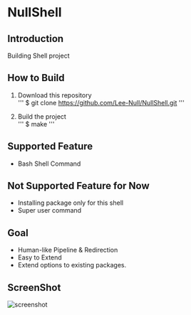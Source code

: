 # NullShell

## Introduction

Building Shell project

## How to Build

1. Download this repository  
'''
$ git clone https://github.com/Lee-Null/NullShell.git
'''

2. Build the project  
'''
$ make
'''

## Supported Feature

- Bash Shell Command

## Not Supported Feature for Now

- Installing package only for this shell
- Super user command

## Goal

- Human-like Pipeline & Redirection
- Easy to Extend
- Extend options to existing packages.

## ScreenShot
![screenshot](https://user-images.githubusercontent.com/31719872/56863466-815e8180-69f1-11e9-9fe7-d41c52e1a32a.png)